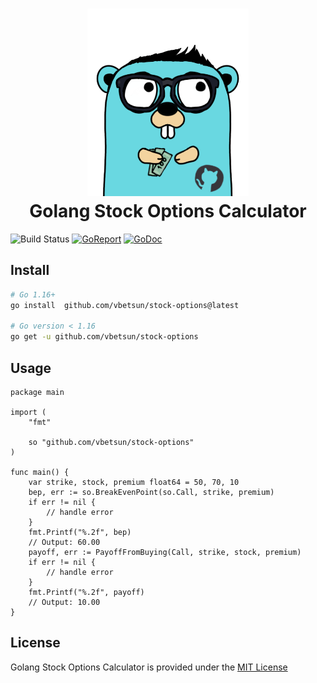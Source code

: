 
<div align="center">
	<h1><img alt="stock-options logo" src="/logo.png" height="300" /><br />
		Golang Stock Options Calculator
	</h1>
</div>


![Build Status](https://github.com/vbetsun/stock-options/workflows/CI/badge.svg)
[![GoReport](https://goreportcard.com/badge/github.com/vbetsun/stock-options)](https://goreportcard.com/report/github.com/vbetsun/stock-options)
[![GoDoc](https://pkg.go.dev/badge/github.com/vbetsun/stock-options)](https://pkg.go.dev/github.com/vbetsun/stock-options)

## Install

```sh
# Go 1.16+
go install  github.com/vbetsun/stock-options@latest

# Go version < 1.16
go get -u github.com/vbetsun/stock-options 
```

## Usage

```golang
package main

import (
	"fmt"

	so "github.com/vbetsun/stock-options"
)

func main() {
	var strike, stock, premium float64 = 50, 70, 10
	bep, err := so.BreakEvenPoint(so.Call, strike, premium)
	if err != nil {
		// handle error
	}
	fmt.Printf("%.2f", bep)
	// Output: 60.00
	payoff, err := PayoffFromBuying(Call, strike, stock, premium)
	if err != nil {
		// handle error
	}
	fmt.Printf("%.2f", payoff)
	// Output: 10.00
}
```

## License

Golang Stock Options Calculator is provided under the [MIT License](LICENSE)